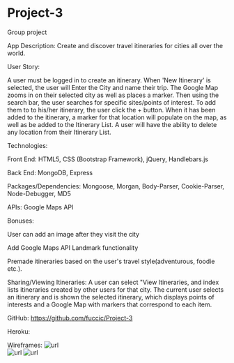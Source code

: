 # Project-3
Group project


App Description: Create and discover travel itineraries for cities all over the world.

User Story: 

A user must be logged in to create an itinerary. When 'New Itinerary' is selected, the user will Enter the City and name their trip. The Google Map zooms in on their selected city as well as places a marker. Then using the search bar, the user searches for specific sites/points of interest. To add them to to his/her itinerary, the user click the + button. When it has been added to the itinerary, a marker for that location will populate on the map, as well as be added to the Itinerary List. A user will have the ability to delete any location from their Itinerary List.

Technologies:

Front End: HTML5, CSS (Bootstrap Framework), jQuery, Handlebars.js

Back End: MongoDB, Express

Packages/Dependencies: Mongoose, Morgan, Body-Parser, Cookie-Parser, Node-Debugger, MD5

APIs: Google Maps API

Bonuses:

User can add an image after they visit the city

Add Google Maps API Landmark functionality

Premade itineraries based on the user's travel style(adventurous, foodie etc.).

Sharing/Viewing Itineraries: A user can select "View Itineraries, and index lists itineraries created by other users for that city. The current user selects an itinerary and is shown the selected itinerary, which displays points of interests and a Google Map with markers that correspond to each item.

GitHub: https://github.com/fuccic/Project-3

Heroku: 

Wireframes:
![url](images/Wireframe1.jpg)	
![url](images/Wireframe2.jpg)
![url](images/Wireframe3.jpg)
